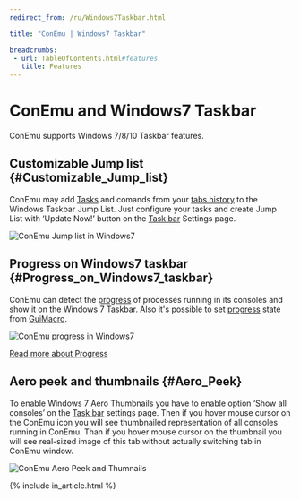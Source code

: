 ```yaml
---
redirect_from: /ru/Windows7Taskbar.html

title: "ConEmu | Windows7 Taskbar"

breadcrumbs:
 - url: TableOfContents.html#features
   title: Features
---
```


# ConEmu and Windows7 Taskbar

ConEmu supports Windows 7/8/10 Taskbar features.


## Customizable Jump list  {#Customizable_Jump_list}

ConEmu may add [Tasks](Tasks.html) and comands from your [tabs history](LaunchNewTab.html)
to the Windows Taskbar Jump List. Just configure your tasks and create Jump List
with ‘Update Now!’ button on the [Task bar](SettingsTaskBar.html) Settings page.

![ConEmu Jump list in Windows7](/img/ConEmuJumpList.png "ConEmu Jump list in Windows7")


## Progress on Windows7 taskbar  {#Progress_on_Windows7_taskbar}

ConEmu can detect the [progress](Progress.html) of processes running in its consoles
and show it on the Windows 7 Taskbar.
Also it's possible to set [progress](Progress.html) state from [GuiMacro](GuiMacro.html).

![ConEmu progress in Windows7](/img/ConEmuProgress.png "ConEmu progress in Windows7")

[Read more about Progress](Progress.html)


## Aero peek and thumbnails  {#Aero_Peek}

To enable Windows 7 Aero Thumbnails you have to enable
option ‘Show all consoles’ on the [Task bar](SettingsTaskBar.html)
settings page. Then if you hover mouse cursor on the ConEmu icon
you will see thumbnailed representation of all consoles running
in ConEmu. Than if you hover mouse cursor on the thumbnail you
will see real-sized image of this tab without actually switching
tab in ConEmu window.

![ConEmu Aero Peek and Thumnails](/img/ConEmuAero.png "ConEmu Aero Peek and Thumnails")

{% include in_article.html %}
